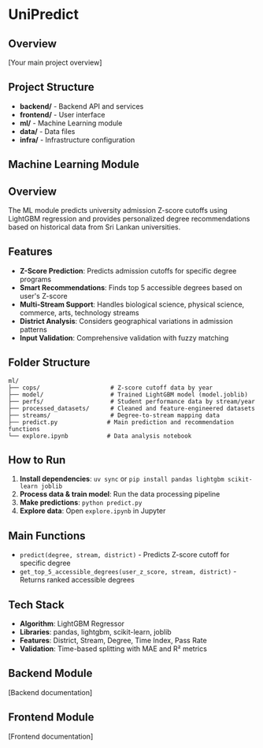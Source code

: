 # UniPredict

## Overview
[Your main project overview]

## Project Structure
- **backend/** - Backend API and services
- **frontend/** - User interface
- **ml/** - Machine Learning module
- **data/** - Data files
- **infra/** - Infrastructure configuration

## Machine Learning Module


## Overview
The ML module predicts university admission Z-score cutoffs using LightGBM regression and provides personalized degree recommendations based on historical data from Sri Lankan universities.

## Features
- **Z-Score Prediction**: Predicts admission cutoffs for specific degree programs
- **Smart Recommendations**: Finds top 5 accessible degrees based on user's Z-score
- **Multi-Stream Support**: Handles biological science, physical science, commerce, arts, technology streams
- **District Analysis**: Considers geographical variations in admission patterns
- **Input Validation**: Comprehensive validation with fuzzy matching

## Folder Structure
```
ml/
├── cops/                    # Z-score cutoff data by year
├── model/                   # Trained LightGBM model (model.joblib)
├── perfs/                   # Student performance data by stream/year
├── processed_datasets/      # Cleaned and feature-engineered datasets
├── streams/                 # Degree-to-stream mapping data
├── predict.py              # Main prediction and recommendation functions
└── explore.ipynb           # Data analysis notebook
```

## How to Run
1. **Install dependencies**: `uv sync` or `pip install pandas lightgbm scikit-learn joblib`
2. **Process data & train model**: Run the data processing pipeline
3. **Make predictions**: `python predict.py`
4. **Explore data**: Open `explore.ipynb` in Jupyter

## Main Functions
- `predict(degree, stream, district)` - Predicts Z-score cutoff for specific degree
- `get_top_5_accessible_degrees(user_z_score, stream, district)` - Returns ranked accessible degrees

## Tech Stack
- **Algorithm**: LightGBM Regressor
- **Libraries**: pandas, lightgbm, scikit-learn, joblib
- **Features**: District, Stream, Degree, Time Index, Pass Rate
- **Validation**: Time-based splitting with MAE and R² metrics

## Backend Module
[Backend documentation]

## Frontend Module  
[Frontend documentation]